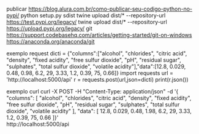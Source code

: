publicar
https://blog.alura.com.br/como-publicar-seu-codigo-python-no-pypi/
python setup.py sdist
twine upload dist/* --repository-url https://test.pypi.org/legacy/
twine upload dist/* --repository-url https://upload.pypi.org/legacy/
git
https://support.codebasehq.com/articles/getting-started/git-on-windows
https://anaconda.org/anaconda/git

exemplo 
request
dicti = {"columns":["alcohol", "chlorides", "citric acid", "density", "fixed acidity", "free sulfur dioxide", "pH", "residual sugar", "sulphates", "total sulfur dioxide", "volatile acidity"],"data":[12.8, 0.029, 0.48, 0.98, 6.2, 29, 3.33, 1.2, 0.39, 75, 0.66]}
import requests
url = 'http://localhost:5000/api'
r = requests.post(url,json=dicti)
print(r.json())

exemplo curl
curl -X POST -H "Content-Type: application/json"  -d '{ "columns": [        "alcohol",        "chlorides",        "citric acid",        "density",        "fixed acidity", "free sulfur dioxide",        "pH",        "residual sugar",        "sulphates",        "total sulfur dioxide",        "volatile acidity"    ],    "data": [        12.8,        0.029,        0.48,        1.98,        6.2,        29,        3.33,        1.2,        0.39,        75,        0.66    ]}' \
http://localhost:5000/api